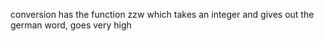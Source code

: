 conversion has the function zzw which takes an integer and gives out the german word, goes very high
